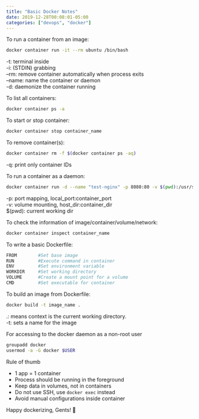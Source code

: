 ```yaml
---
title: "Basic Docker Notes"
date: 2019-12-28T00:08:01-05:00
categories: ["devops", "docker"]
---
```

To run a container from an image:
```bash
docker container run -it --rm ubuntu /bin/bash
```
-t: terminal inside  
-i: (STDIN) grabbing  
–rm: remove container automatically when process exits  
–name: name the container or daemon  
-d: daemonize the container running  

To list all containers:
```bash
docker container ps -a
```
To start or stop container:
```bash
docker container stop container_name
```
To remove container(s):
```bash
docker container rm -f $(docker container ps -aq)
```
-q: print only container IDs

To run a container as a daemon:
```bash
docker container run -d --name "test-nginx" -p 8080:80 -v $(pwd):/usr/share/nginx/html:ro nginx:latest
```
-p: port mapping, local_port:container_port  
-v: volume mounting, host_dir:container_dir  
$(pwd): current working dir  

To check the information of image/container/volume/network:
```bash
docker container inspect container_name
```
To write a basic Dockerfile:
```bash
FROM        #Set base image
RUN         #Execute command in container
ENV         #Set environment variable
WORKDIR     #Set working directory
VOLUME      #Create a mount point for a volume
CMD         #Set executable for container
```
To build an image from Dockerfile:
```bash
docker build -t image_name .
```
.: means context is the current working directory.  
-t: sets a name for the image  

For accessing to the docker daemon as a non-root user
```bash
groupadd docker
usermod -a -G docker $USER
```

Rule of thumb  
* 1 app = 1 container
* Process should be running in the foreground
* Keep data in volumes, not in containers
* Do not use SSH, use `docker exec` instead
* Avoid manual configurations inside container

Happy dockerizing, Gents! 🙂
